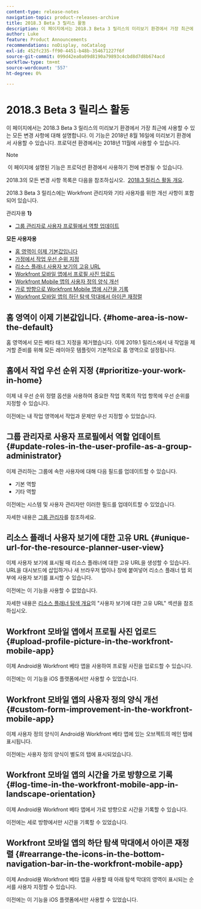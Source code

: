 ```yaml
---
content-type: release-notes
navigation-topic: product-releases-archive
title: 2018.3 Beta 3 릴리스 활동
description: 이 페이지에서는 2018.3 Beta 3 릴리스의 미리보기 환경에서 가장 최근에 사용할 수 있는 모든 변경 사항에 대해 설명합니다. 이 기능은 2018년 8월 16일에 미리보기 환경에서 사용할 수 있습니다. 프로덕션 환경에서는 2018년 11월에 사용할 수 있습니다.
author: Luke
feature: Product Announcements
recommendations: noDisplay, noCatalog
exl-id: 452fc235-ff90-4451-b48b-354671227f6f
source-git-commit: 099d42ea0a09d8190a79893c4cbd8d7d8b674acd
workflow-type: tm+mt
source-wordcount: '557'
ht-degree: 0%

---
```


# 2018.3 Beta 3 릴리스 활동

이 페이지에서는 2018.3 Beta 3 릴리스의 미리보기 환경에서 가장 최근에 사용할 수 있는 모든 변경 사항에 대해 설명합니다. 이 기능은 2018년 8월 16일에 미리보기 환경에서 사용할 수 있습니다. 프로덕션 환경에서는 2018년 11월에 사용할 수 있습니다.

>[!NOTE]
>
> 이 페이지에 설명된 기능은 프로덕션 환경에서 사용하기 전에 변경될 수 있습니다.

2018.3의 모든 변경 사항 목록은 다음을 참조하십시오.  [2018.3 릴리스 활동 개요](../../../../product-announcements/product-releases/quarterly-release-archive/2018.3-release-activity/2018-3-release-activity-overview.md).

2018.3 Beta 3 릴리스에는 Workfront 관리자와 기타 사용자를 위한 개선 사항이 포함되어 있습니다.

관리자용 **1&rbrace;**

* [그룹 관리자로 사용자 프로필에서 역할 업데이트](#update-roles-in-the-user-profile-as-a-group-administrator)

**모든 사용자용**

* [홈 영역이 이제 기본값입니다](#home-area-is-now-the-default)
* [가정에서 작업 우선 순위 지정](#prioritize-your-work-in-home)
* [리소스 플래너 사용자 보기의 고유 URL](#unique-url-for-the-resource-planner-user-view)
* [Workfront 모바일 앱에서 프로필 사진 업로드](#upload-profile-picture-in-the-workfront-mobile-app) 
* [Workfront Mobile 앱의 사용자 정의 양식 개선](#custom-form-improvement-in-the-workfront-mobile-app)
* [가로 방향으로 Workfront Mobile 앱에 시간을 기록](#log-time-in-the-workfront-mobile-app-in-landscape-orientation)
* [Workfront 모바일 앱의 하단 탐색 막대에서 아이콘 재정렬](#rearrange-the-icons-in-the-bottom-navigation-bar-in-the-workfront-mobile-app)

## 홈 영역이 이제 기본값입니다. {#home-area-is-now-the-default}

홈 영역에서 모든 베타 태그 지정을 제거했습니다. 이제 2019.1 릴리스에서 내 작업을 제거할 준비를 위해 모든 레이아웃 템플릿이 기본적으로 홈 영역으로 설정됩니다.

## 홈에서 작업 우선 순위 지정 {#prioritize-your-work-in-home}

이제 내 우선 순위 정렬 옵션을 사용하여 중요한 작업 목록의 작업 항목에 우선 순위를 지정할 수 있습니다.

이전에는 내 작업 영역에서 작업과 문제만 우선 지정할 수 있었습니다.

## 그룹 관리자로 사용자 프로필에서 역할 업데이트 {#update-roles-in-the-user-profile-as-a-group-administrator}

이제 관리하는 그룹에 속한 사용자에 대해 다음 필드를 업데이트할 수 있습니다.

* 기본 역할
* 기타 역할

이전에는 시스템 및 사용자 관리자만 이러한 필드를 업데이트할 수 있었습니다. 

자세한 내용은 [그룹 관리자](../../../../administration-and-setup/manage-groups/group-roles/group-administrators.md)를 참조하세요.

## 리소스 플래너 사용자 보기에 대한 고유 URL {#unique-url-for-the-resource-planner-user-view}

이제 사용자 보기에 표시될 때 리소스 플래너에 대한 고유 URL을 생성할 수 있습니다. URL을 대시보드에 삽입하거나 새 브라우저 탭이나 창에 붙여넣어 리소스 플래너 탭 외부에 사용자 보기를 표시할 수 있습니다.

이전에는 이 기능을 사용할 수 없었습니다.

자세한 내용은 [리소스 플래너 탐색 개요](../../../../resource-mgmt/resource-planning/resource-planner-navigation.md)의 &quot;사용자 보기에 대한 고유 URL&quot; 섹션을 참조하십시오.

## Workfront 모바일 앱에서 프로필 사진 업로드  {#upload-profile-picture-in-the-workfront-mobile-app}

이제 Android용 Workfront 베타 앱을 사용하여 프로필 사진을 업로드할 수 있습니다.

이전에는 이 기능을 iOS 플랫폼에서만 사용할 수 있었습니다. 

<!--
<p data-mc-conditions="QuicksilverOrClassic.Draft mode">For more information, see .</p>
-->

## Workfront 모바일 앱의 사용자 정의 양식 개선 {#custom-form-improvement-in-the-workfront-mobile-app}

이제 사용자 정의 양식이 Android용 Workfront 베타 앱에 있는 오브젝트의 메인 탭에 표시됩니다.

이전에는 사용자 정의 양식이 별도의 탭에 표시되었습니다.

<!--
<p data-mc-conditions="QuicksilverOrClassic.Draft mode">For more information, see the "Editing Custom Forms" section in .</p>
-->

## Workfront 모바일 앱의 시간을 가로 방향으로 기록 {#log-time-in-the-workfront-mobile-app-in-landscape-orientation}

이제 Android용 Workfront 베타 앱에서 가로 방향으로 시간을 기록할 수 있습니다.

이전에는 세로 방향에서만 시간을 기록할 수 있었습니다.

<!--
<p data-mc-conditions="QuicksilverOrClassic.Draft mode">For more information, see </p>
-->

## Workfront 모바일 앱의 하단 탐색 막대에서 아이콘 재정렬 {#rearrange-the-icons-in-the-bottom-navigation-bar-in-the-workfront-mobile-app}

이제 Android용 Workfront 베타 앱을 사용할 때 아래 탐색 막대의 영역이 표시되는 순서를 사용자 지정할 수 있습니다.

이전에는 이 기능을 iOS 플랫폼에서만 사용할 수 있었습니다.

<!--
<p data-mc-conditions="QuicksilverOrClassic.Draft mode">For more information, see .</p>
-->
